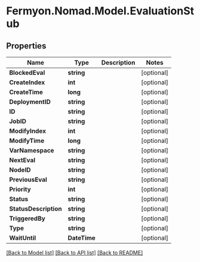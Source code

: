 # Fermyon.Nomad.Model.EvaluationStub

## Properties

Name | Type | Description | Notes
------------ | ------------- | ------------- | -------------
**BlockedEval** | **string** |  | [optional] 
**CreateIndex** | **int** |  | [optional] 
**CreateTime** | **long** |  | [optional] 
**DeploymentID** | **string** |  | [optional] 
**ID** | **string** |  | [optional] 
**JobID** | **string** |  | [optional] 
**ModifyIndex** | **int** |  | [optional] 
**ModifyTime** | **long** |  | [optional] 
**VarNamespace** | **string** |  | [optional] 
**NextEval** | **string** |  | [optional] 
**NodeID** | **string** |  | [optional] 
**PreviousEval** | **string** |  | [optional] 
**Priority** | **int** |  | [optional] 
**Status** | **string** |  | [optional] 
**StatusDescription** | **string** |  | [optional] 
**TriggeredBy** | **string** |  | [optional] 
**Type** | **string** |  | [optional] 
**WaitUntil** | **DateTime** |  | [optional] 

[[Back to Model list]](../README.md#documentation-for-models) [[Back to API list]](../README.md#documentation-for-api-endpoints) [[Back to README]](../README.md)

